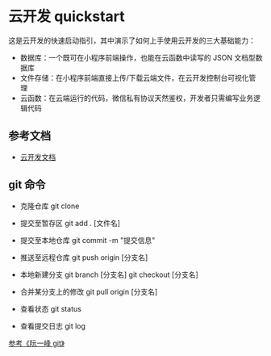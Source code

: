 # 云开发 quickstart

这是云开发的快速启动指引，其中演示了如何上手使用云开发的三大基础能力：

- 数据库：一个既可在小程序前端操作，也能在云函数中读写的 JSON 文档型数据库
- 文件存储：在小程序前端直接上传/下载云端文件，在云开发控制台可视化管理
- 云函数：在云端运行的代码，微信私有协议天然鉴权，开发者只需编写业务逻辑代码

## 参考文档

- [云开发文档](https://developers.weixin.qq.com/miniprogram/dev/wxcloud/basis/getting-started.html)


## git 命令

 -  克隆仓库  git clone 
 -  提交至暂存区 git add . [文件名]
 -  提交至本地仓库 git commit -m "提交信息"
 -  推送至远程仓库 git push origin [分支名]

 -  本地新建分支 git branch [分支名] git checkout [分支名]
 -  合并某分支上的修改  git pull origin [分支名]

 -  查看状态 git status
 -  查看提交日志  git log 

 [参考《阮一峰 git》](http://www.ruanyifeng.com/blog/2015/12/git-cheat-sheet.html)